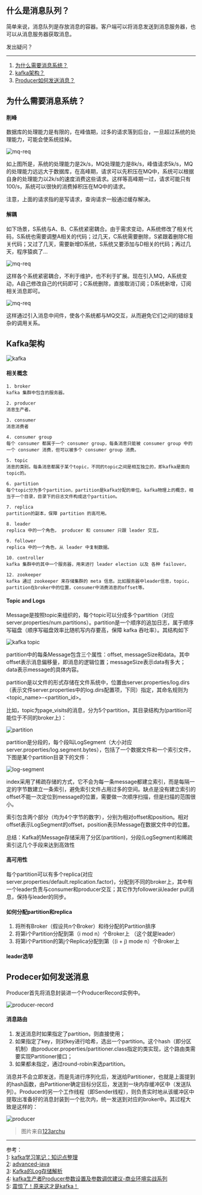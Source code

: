 ## 什么是消息队列？
简单来说，消息队列是存放消息的容器。客户端可以将消息发送到消息服务器，也可以从消息服务器获取消息。  

发出疑问？  

*********

1. [为什么需要消息系统？](#why-mq)
2. [kafka架构？](#kafka-cons)
3. [Producer如何发送消息？](#producer)

<span id="why-mq"></span>
## 为什么需要消息系统？  

#### 削峰  

数据库的处理能力是有限的，在峰值期，过多的请求落到后台，一旦超过系统的处理能力，可能会使系统挂掉。 

![mq-req](/img/kafka/mq-req.png)

如上图所是，系统的处理能力是2k/s，MQ处理能力是8k/s，峰值请求5k/s，MQ的处理能力远远大于数据库，在高峰期，请求可以先积压在MQ中，系统可以根据自身的处理能力以2k/s的速度消费这些请求。这样等高峰期一过，请求可能只有100/s，系统可以很快的消费掉积压在MQ中的请求。

注意，上面的请求指的是写请求，查询请求一般通过缓存解决。

#### 解耦

如下场景，S系统与A、B、C系统紧密耦合。由于需求变动，A系统修改了相关代码，S系统也需要调整A相关的代码；过几天，C系统需要删除，S紧跟着删除C相关代码；又过了几天，需要新增D系统，S系统又要添加与D相关的代码；再过几天，程序猿疯了...  

![mq-req](/img/kafka/mq-couple.png)

这样各个系统紧密耦合，不利于维护，也不利于扩展。现在引入MQ，A系统变动，A自己修改自己的代码即可；C系统删除，直接取消订阅；D系统新增，订阅相关消息即可。

![mq-req](/img/kafka/mq-decouple.png)

这样通过引入消息中间件，使各个系统都与MQ交互，从而避免它们之间的错综复杂的调用关系。

<span id="kafka-cons"></span>
## Kafka架构  

![kafka](/img/kafka/kafka-cons.png)

#### 相关概念  

```
1. broker  
kafka 集群中包含的服务器。

2. producer  
消息生产者。

3. consumer  
消息消费者

4. consumer group  
每个 consumer 都属于一个 consumer group，每条消息只能被 consumer group 中的一个 consumer 消费，但可以被多个 consumer group 消费。

5. topic  
消息的类别。每条消息都属于某个topic，不同的topic之间是相互独立的，即kafka是面向topic的。

6. partition  
每个topic分为多个partition，partition是kafka分配的单位。kafka物理上的概念，相当于一个目录，目录下的日志文件构成这个partition。

7. replica  
partition的副本，保障 partition 的高可用。

8. leader  
replica 中的一个角色， producer 和 consumer 只跟 leader 交互。

9. follower  
replica 中的一个角色，从 leader 中复制数据。

10. controller  
kafka 集群中的其中一个服务器，用来进行 leader election 以及 各种 failover。

12. zookeeper  
kafka 通过 zookeeper 来存储集群的 meta 信息。比如服务器中leader信息，topic，partition在broker中的位置，consumer中消费消息的offset等。
```

#### Topic and Logs

Message是按照topic来组织的，每个topic可以分成多个partition（对应server.properties/num.partitions）。partition是一个顺序的追加日志，属于顺序写磁盘（顺序写磁盘效率比随机写内存要高，保障 kafka 吞吐率）。其结构如下

![kafka topic](/img/kafka/topic.png)

partition中的每条Message包含三个属性：offset, messageSize和data。其中offset表示消息偏移量，即消息的逻辑位置；messageSize表示data有多大；data表示message的具体内容。

partition是以文件的形式存储在文件系统中，位置由server.properties/log.dirs（表示文件server.properties中的log.dirs配置项，下同）指定，其命名规则为\<topic_name\>-\<partition_id\>。

比如，topic为page_visits的消息，分为5个partition，其目录结构为(partition可能位于不同的broker上)：

![partition](/img/kafka/partition.png)

partition是分段的，每个段叫LogSegment（大小对应server.properties/log.segment.bytes），包括了一个数据文件和一个索引文件，下图是某个partition目录下的文件：

![log-segment](/img/kafka/log-segment.png)

index采用了稀疏存储的方式，它不会为每一条message都建立索引，而是每隔一定的字节数建立一条索引，避免索引文件占用过多的空间。缺点是没有建立索引的offset不能一次定位到message的位置，需要做一次顺序扫描，但是扫描的范围很小。

索引包含两个部分（均为4个字节的数字），分别为相对offset和position。相对offset表示LogSegment的offset，position表示Message在数据文件中的位置。

总结：Kafka的Message存储采用了分区(partition)，分段(LogSegment)和稀疏索引这几个手段来达到高效性

#### 高可用性

每个partition可以有多个replica(对应server.properties/default.replication.factor)，分配到不同的broker上，其中有一个leader负责与consumer和producer交互；其它作为follower从leader pull消息，保持与leader的同步。

#### 如何分配partition和replica

1. 将所有Broker（假设共n个Broker）和待分配的Partition排序
2. 将第i个Partition分配到第（i mod n）个Broker上 （这个就是leader）
3. 将第i个Partition的第j个Replica分配到第（(i + j) mode n）个Broker上

#### leader选举



<span id="producer"></span>
## Prodecer如何发送消息

Producer首先将消息封装进一个ProducerRecord实例中。

![producer-record](/img/kafka/producer-record.png)

#### 消息路由
1. 发送消息时如果指定了partition，则直接使用；
2. 如果指定了key，则对key进行哈希，选出一个partition。这个hash（即分区机制）由producer.properties/partitioner.class指定的类实现，这个路由类需要实现Partitioner接口；
3. 如果都未指定，通过round-robin来选partition。

消息并不会立即发送，而是先进行序列化后，发送给Partitioner，也就是上面提到的hash函数，由Partitioner确定目标分区后，发送到一块内存缓冲区中（发送队列）。Producer的另一个工作线程（即Sender线程），则负责实时地从该缓冲区中提取出准备好的消息封装到一个批次内，统一发送到对应的broker中。其过程大致是这样的：

![producer](/img/kafka/producer.png)

> 图片来自[123archu](https://www.jianshu.com/p/d3e963ff8b70)

****
参考：  
[1]: [kafka学习笔记：知识点整理][1]   
[2]: [advanced-java][2]  
[3]: [Kafka的Log存储解析][3]  
[4]: [kafka生产者Producer参数设置及参数调优建议-商业环境实战系列][4]  
[5]: [震惊了！原来这才是kafka！][5]

[1]: https://www.cnblogs.com/cyfonly/p/5954614.html  
[2]: https://github.com/doocs/advanced-java/blob/master/docs/high-concurrency/why-mq.md  
[3]: https://blog.csdn.net/jewes/article/details/42970799  
[4]: https://blog.csdn.net/shenshouniu/article/details/83515413
[5]: https://www.jianshu.com/p/d3e963ff8b70